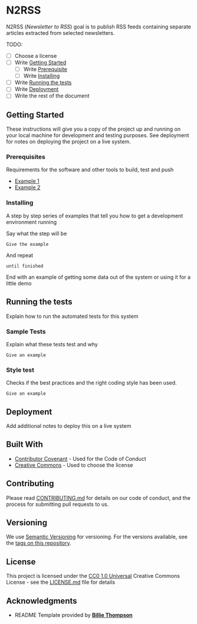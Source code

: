 # N2RSS

N2RSS (*Newsletter to RSS*) goal is to publish RSS feeds containing separate articles 
extracted from selected newsletters.

TODO:
- [ ] Choose a license
- [ ] Write [Getting Started](#getting-started)
  - [ ] Write [Prerequisite](#prerequisites)
  - [ ] Write [Installing](#installing)
- [ ] Write [Running the tests](#running-the-tests)
- [ ] Write [Deployment](#deployment)
- [ ] Write the rest of the document

## Getting Started

These instructions will give you a copy of the project up and running on
your local machine for development and testing purposes. See deployment
for notes on deploying the project on a live system.

### Prerequisites

Requirements for the software and other tools to build, test and push
- [Example 1](https://www.example.com)
- [Example 2](https://www.example.com)

### Installing

A step by step series of examples that tell you how to get a development
environment running

Say what the step will be

    Give the example

And repeat

    until finished

End with an example of getting some data out of the system or using it
for a little demo

## Running the tests

Explain how to run the automated tests for this system

### Sample Tests

Explain what these tests test and why

    Give an example

### Style test

Checks if the best practices and the right coding style has been used.

    Give an example

## Deployment

Add additional notes to deploy this on a live system

## Built With

- [Contributor Covenant](https://www.contributor-covenant.org/) - Used
  for the Code of Conduct
- [Creative Commons](https://creativecommons.org/) - Used to choose
  the license

## Contributing

Please read [CONTRIBUTING.md](CONTRIBUTING.md) for details on our code
of conduct, and the process for submitting pull requests to us.

## Versioning

We use [Semantic Versioning](http://semver.org/) for versioning. For the versions
available, see the [tags on this
repository](https://github.com/PurpleBooth/a-good-readme-template/tags).

## License

This project is licensed under the [CC0 1.0 Universal](LICENSE.md)
Creative Commons License - see the [LICENSE.md](LICENSE.md) file for
details

## Acknowledgments

- README Template provided by [**Billie Thompson**](https://github.com/PurpleBooth)
